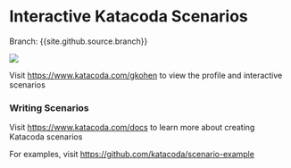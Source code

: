 # Interactive Katacoda Scenarios
Branch: {{site.github.source.branch}}

[![](http://shields.katacoda.com/katacoda/gkohen/count.svg)](https://www.katacoda.com/gkohen "Get your profile on Katacoda.com")

Visit https://www.katacoda.com/gkohen to view the profile and interactive scenarios

### Writing Scenarios
Visit https://www.katacoda.com/docs to learn more about creating Katacoda scenarios

For examples, visit https://github.com/katacoda/scenario-example
